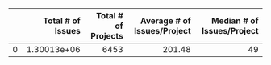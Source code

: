 |    |   Total # of Issues |   Total # of Projects |   Average # of Issues/Project |   Median # of Issues/Project |
|---:|--------------------:|----------------------:|------------------------------:|-----------------------------:|
|  0 |         1.30013e+06 |                  6453 |                        201.48 |                           49 |